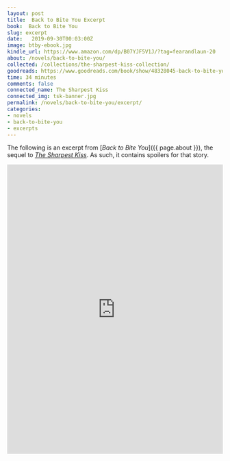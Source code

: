 ```yaml
---
layout: post
title:  Back to Bite You Excerpt
book:  Back to Bite You
slug: excerpt
date:   2019-09-30T00:03:00Z
image: btby-ebook.jpg
kindle_url: https://www.amazon.com/dp/B07YJF5V1J/?tag=fearandlaun-20
about: /novels/back-to-bite-you/
collected: /collections/the-sharpest-kiss-collection/
goodreads: https://www.goodreads.com/book/show/48328045-back-to-bite-you
time: 34 minutes
comments: false
connected_name: The Sharpest Kiss
connected_img: tsk-banner.jpg
permalink: /novels/back-to-bite-you/excerpt/
categories: 
- novels
- back-to-bite-you
- excerpts
---
```


The following is an excerpt from [*Back to Bite You*]({{ page.about }}), the sequel to [*The Sharpest Kiss*][tsk].  As such, it contains spoilers for that story.

<iframe type="text/html" width="650" height="675" frameborder="0" allowfullscreen style="max-width:100%" src="https://read.amazon.com/kp/card?asin=B07YJF5V1J&preview=inline&linkCode=kpe&ref_=cm_sw_r_kb_dp_RcBqFbGE1PZF2&tag=fearandlaun-20" ></iframe>

[tsk]:/novels/the-sharpest-kiss/

